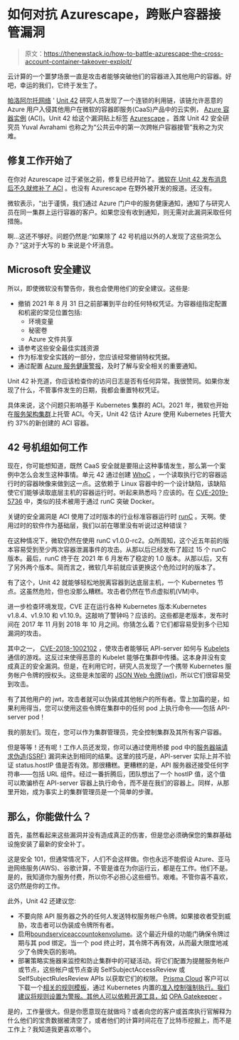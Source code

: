 # 如何对抗 Azurescape，跨账户容器接管漏洞

> 原文：<https://thenewstack.io/how-to-battle-azurescape-the-cross-account-container-takeover-exploit/>

云计算的一个噩梦场景一直是攻击者能够突破他们的容器进入其他用户的容器。好吧，幸运的我们，它终于发生了。

[帕洛阿尔托网络](https://www.paloaltonetworks.com/cloud-security?utm_content=inline-mention) ' [Unit 42](https://unit42.paloaltonetworks.com/emerging-ransomware-groups/) 研究人员发现了一个连锁的利用链，该链允许恶意的 Azure 用户入侵其他用户在微软的容器即服务(CaaS)产品中的云实例， [Azure 容器实例](https://azure.microsoft.com/en-us/services/container-instances/) (ACI)。Unit 42 给这个漏洞贴上标签 [Azurescape](https://unit42.paloaltonetworks.com/azure-container-instances/) 。首席 Unit 42 安全研究员 Yuval Avrahami 也称之为“公共云中的第一次跨帐户容器接管”我称之为灾难。

## 修复工作开始了

在你对 Azurescape 过于紧张之前，修复已经开始了。[微软在 Unit 42 发布消息后不久就修补了 ACI](https://msrc-blog.microsoft.com/2021/09/08/coordinated-disclosure-of-vulnerability-in-azure-container-instances-service/) 。也没有 Azurescape 在野外被开发的报道。还没有。

微软表示，“出于谨慎，我们通过 Azure 门户中的服务健康通知，通知了与研究人员在同一集群上运行容器的客户。如果您没有收到通知，则无需对此漏洞采取任何措施。

啊…这还不够好。问题仍然是:“如果除了 42 号机组以外的人发现了这些洞怎么办？”这对于大写的 b 来说是个坏消息。

## Microsoft 安全建议

所以，即使微软没有警告你，我也会使用他们的安全建议。这些是:

*   撤销 2021 年 8 月 31 日之前部署到平台的任何特权凭证。为容器组指定配置和机密的常见位置包括:
    *   环境变量
    *   秘密卷
    *   Azure 文件共享
*   请参考这些安全最佳实践资源
*   作为标准安全实践的一部分，您应该经常撤销特权凭据。
*   通过配置 [Azure 服务健康警报](https://azure.microsoft.com/updates/azure-service-health-security-advisories-are-now-available/)，及时了解与安全相关的重要通知。

Unit 42 补充道，你应该检查你的访问日志是否有任何异常。我很赞同。如果你发现了什么，不管事件发生的日期，我都会重置特权凭证。

具体来说，这个问题只影响基于 Kubernetes 集群的 ACI。2021 年，微软也开始在[服务架构集群](https://docs.microsoft.com/en-us/azure/service-fabric/service-fabric-deploy-anywhere)上托管 ACI。今天，Unit 42 估计 Azure 使用 Kubernetes 托管大约 37%的新创建的 ACI 容器。

## 42 号机组如何工作

现在，你可能想知道，既然 CaaS 安全就是要阻止这种事情发生，那么第一个案例中怎么会发生这种事情。单元 42 通过创建 [WhoC](https://github.com/twistlock/whoc) ，一个读取执行它的容器运行时的容器映像来做到这一点。这依赖于 Linux 容器中的一个设计缺陷，该缺陷使它们能够读取底层主机的容器运行时。听起来熟悉吗？应该的。在 [CVE-2019-5736](https://nvd.nist.gov/vuln/detail/CVE-2019-5736) 中，类似的技术被用于通过 runC 突破 Docker。

关键的安全漏洞是 ACI 使用了过时版本的行业标准容器运行时 [runC](https://github.com/opencontainers/runc) 。天啊。使用过时的软件作为基础层，我们以前在哪里没有听说过这种错误？

在这种情况下，微软仍然在使用 runC v1.0.0-rc2。众所周知，这个近五年前的版本容易受到至少两次容器泄漏事件的攻击。从那以后已经发布了超过 15 个 runC 版本。最后，runC 终于在 2021 年 6 月发布了稳定的 1.0 版本。从那以后，又有了另外两个版本。简而言之，微软几年前就应该更换这个危险过时的版本了。

有了这个，Unit 42 就能够轻松地脱离容器到达底层主机，一个 Kubernetes 节点。这虽然危险，但也没那么糟糕。攻击者仍然在节点虚拟机(VM)中。

进一步检查环境发现，CVE 正在运行各种 Kubernetes 版本:Kubernetes v1.8.4、v1.9.10 和 v1.10.9。这敲响了警钟吗？应该的。这些都是老版本，发布时间在 2017 年 11 月到 2018 年 10 月之间。你猜怎么着？它们都容易受到多个已知漏洞的攻击。

其中之一， [CVE-2018-1002102](https://github.com/kubernetes/kubernetes/issues/85867) ，使攻击者能够玩 API-server 如何与 [Kubelets](https://kubernetes.io/docs/reference/command-line-tools-reference/kubelet/) 通信的游戏。这反过来使得恶意的 Kubelet 能够在集群中传播。这本身并没有变成真正的安全漏洞。但是，在利用它时，研究人员发现了一个携带 Kubernetes 服务帐户令牌的授权头。这些是未加密的 [JSON Web 令牌(jwt)](https://jwt.io/)，所以它们很容易受到攻击。

有了其他用户的 jwt，攻击者就可以伪装成其他帐户的所有者。雪上加霜的是，如果利用得当，您可以使用这些令牌在集群中的任何 pod 上执行命令——包括 API-server pod！

我的朋友们。现在，您可以作为集群管理员，完全控制集群及其所有客户容器。

但是等等！还有呢！工作人员还发现，你可以通过使用桥接 pod 中的[服务器端请求伪造(SSRF)](https://owasp.org/www-community/attacks/Server_Side_Request_Forgery) 漏洞来达到相同的结果。这里的技巧是，API-server 实际上并不验证 status.hostIP 值是否有效。那很糟糕。更糟糕的是，API 服务器还接受任何字符串——包括 URL 组件。经过一番折腾后，团队想出了一个 hostIP 值，这个值可以欺骗桥在 API-server 容器上执行命令，而不是在我们的容器上。同样，从那里开始，成为事实上的集群管理员是一个简单的步骤。

## 那么，你能做什么？

首先，虽然看起来这些漏洞并没有造成真正的伤害，但是您必须确保您的集群基础设施安装了最新的安全补丁。

这是安全 101，但通常情况下，人们不会这样做。你也永远不能假设 Azure、亚马逊网络服务(AWS)、谷歌计算，不管是谁在为你运行云，都是在工作。他们不是。是的，我知道你为服务付费，所以你不必担心这些细节。艰难。不管你喜不喜欢，这仍然是你的工作。

此外，Unit 42 还建议您:

*   不要向除 API 服务器之外的任何人发送特权服务帐户令牌。如果接收者受到威胁，攻击者可以伪装成令牌所有者。
*   启用[boundserviceaccountokenvolume](https://kubernetes.io/docs/reference/access-authn-authz/service-accounts-admin/#bound-service-account-token-volume)。这个最近升级的功能门确保令牌过期与其 pod 绑定。当一个 pod 终止时，其令牌不再有效，从而最大限度地减少了令牌失窃的影响。
*   部署策略实施器来监控和防止集群中的可疑活动。将它们配置为提醒服务帐户或节点，这些帐户或节点查询 SelfSubjectAccessReview 或 SelfSubjectRulesReview APIs 以获取它们的权限。 [Prisma Cloud](https://www.paloaltonetworks.com/prisma/cloud) 客户可以下载一个[相关的规则模板](https://github.com/twistlock/sample-code/blob/master/opa-rego-policies/suspicious-selfsubjectreview.rego)，通过 Kubernetes 内置的[准入控制强制执行。我们建议将规则设置为警报。其他人可以依赖开源工具，如](https://docs.paloaltonetworks.com/prisma/prisma-cloud/21-04/prisma-cloud-compute-edition-admin/access_control/open_policy_agent.html) [OPA Gatekeeper](https://kubernetes.io/blog/2019/08/06/opa-gatekeeper-policy-and-governance-for-kubernetes/) 。

是的，工作量很大。但是你愿意现在就做吗？或者向您的客户或首席执行官解释为什么他们的宝贵数据被清空了，或者他们的计算时间花在了比特币挖掘上，而不是工作上？我知道我更喜欢哪个。

<svg xmlns:xlink="http://www.w3.org/1999/xlink" viewBox="0 0 68 31" version="1.1"><title>Group</title> <desc>Created with Sketch.</desc></svg>